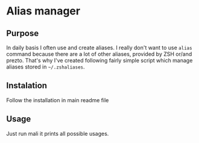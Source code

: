 # Alias manager

## Purpose
In daily basis I often use and create aliases. I really don't want to use `alias` command because there are a lot of other aliases, provided by ZSH or/and prezto. That's why I've created following fairly simple script which manage aliases stored in `~/.zshaliases`.

## Instalation
Follow the installation in main readme file

## Usage
Just run mali it prints all possible usages.
